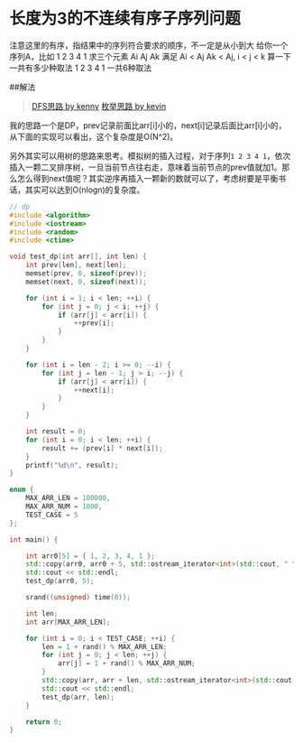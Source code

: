 长度为3的不连续有序子序列问题
====

注意这里的有序，指结果中的序列符合要求的顺序，不一定是从小到大 给你一个序列A，比如 1 2 3 4 1 求三个元素 Ai Aj Ak 满足 Ai < Aj Ak < Aj, i < j < k 算一下一共有多少种取法 1 2 3 4 1 一共6种取法

##解法

> [DFS思路 by kenny](https://github.com/philoprove/revolutionary-road/blob/master/mind-garden/ijk.md)
> [枚举思路 by kevin](https://github.com/chen8913w/Algo/blob/master/src/org/practice/middle/large/MiddleLargeNaive.java)

我的思路一个是DP，prev记录前面比arr[i]小的，next[i]记录后面比arr[i]小的，从下面的实现可以看出，这个复杂度是O(N^2)。

另外其实可以用树的思路来思考。模拟树的插入过程，对于序列```1 2 3 4 1```，依次插入一颗二叉排序树，一旦当前节点往右走，意味着当前节点的prev值就加1。那么怎么得到next值呢？其实逆序再插入一颗新的数就可以了，考虑树要是平衡书话，其实可以达到O(nlogn)的复杂度。


```C++
// dp
#include <algorithm>
#include <iostream>
#include <random>
#include <ctime>

void test_dp(int arr[], int len) {
    int prev[len], next[len];
    memset(prev, 0, sizeof(prev));
    memset(next, 0, sizeof(next));

    for (int i = 1; i < len; ++i) {
        for (int j = 0; j < i; ++j) {
            if (arr[j] < arr[i]) {
                ++prev[i];
            }
        }
    }

    for (int i = len - 2; i >= 0; --i) {
        for (int j = len - 1; j > i; --j) {
            if (arr[j] < arr[i]) {
                ++next[i];
            }
        }
    }

    int result = 0;
    for (int i = 0; i < len; ++i) {
        result += (prev[i] * next[i]);
    }
    printf("%d\n", result);
}

enum {
    MAX_ARR_LEN = 100000,
    MAX_ARR_NUM = 1000,
    TEST_CASE = 5
};

int main() {

    int arr0[5] = { 1, 2, 3, 4, 1 };
    std::copy(arr0, arr0 + 5, std::ostream_iterator<int>(std::cout, " "));
    std::cout << std::endl;
    test_dp(arr0, 5);

    srand((unsigned) time(0));

    int len;
    int arr[MAX_ARR_LEN];

    for (int i = 0; i < TEST_CASE; ++i) {
        len = 1 + rand() % MAX_ARR_LEN;
        for (int j = 0; j < len; ++j) {
            arr[j] = 1 + rand() % MAX_ARR_NUM;
        }
        std::copy(arr, arr + len, std::ostream_iterator<int>(std::cout, " "));
        std::cout << std::endl;
        test_dp(arr, len);
    }

    return 0;
}
```
